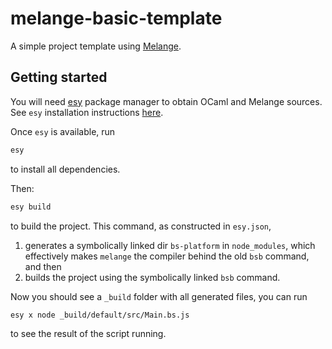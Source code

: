 # melange-basic-template

A simple project template using [Melange](https://github.com/melange-re/melange).

## Getting started

You will need [esy](https://esy.sh) package manager to obtain OCaml and Melange sources. See `esy` installation instructions [here](https://esy.sh/docs/en/getting-started.html#install-esy).

Once `esy` is available, run

```bash
esy
```

to install all dependencies.

Then:

```bash
esy build
```

to build the project. This command, as constructed in `esy.json`,

1. generates a symbolically linked dir `bs-platform` in `node_modules`, which effectively makes `melange` the compiler behind the old `bsb` command, and then
2. builds the project using the symbolically linked `bsb` command.

Now you should see a `_build` folder with all generated files, you can run

```bash
esy x node _build/default/src/Main.bs.js
```

to see the result of the script running.
